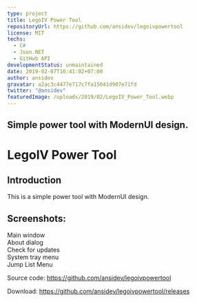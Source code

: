 ```yaml
---
type: project
title: LegoIV Power Tool
repositoryUrl: https://github.com/ansidev/legoivpowertool
license: MIT
techs:
  - C#
  - Json.NET
  - GitHub API
developmentStatus: unmaintained
date: 2019-02-07T16:41:02+07:00
author: ansidev
gravatar: a2ac3c4477e717c7fa15041d907e71fd
twitter: "@ansidev"
featuredImage: /uploads/2019/02/LegoIV_Power_Tool.webp
---
```


Simple power tool with ModernUI design.
---

# LegoIV Power Tool

## Introduction

This is a simple power tool with ModernUI design.

## Screenshots:

<img class="medium-zoom" src="/uploads/2019/02/main-window.webp" alt="" />
<figcaption>Main window</figcaption>
<img class="medium-zoom" src="/uploads/2019/02/about-dialog.webp" alt="" />
<figcaption>About dialog</figcaption>
<img class="medium-zoom" src="/uploads/2019/02/check-for-update.webp" alt="" />
<figcaption>Check for updates</figcaption>
<img class="medium-zoom" src="/uploads/2019/02/system-tray-menu.webp" alt="" />
<figcaption>System tray menu</figcaption>
<img class="medium-zoom" src="/uploads/2019/02/jump-list-menu.webp" alt="" />
<figcaption>Jump List Menu</figcaption>

Source code: <https://github.com/ansidev/legoivpowertool>

Download: <https://github.com/ansidev/legoivpowertool/releases>
